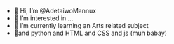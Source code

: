 - 👋 Hi, I’m @AdetaiwoMannux
- 👀 I’m interested in ...
- 🌱 I’m currently learning an Arts related subject
- 💞️and python and HTML and CSS and js (muh babay)

<!---
AdetaiwoMannux/AdetaiwoMannux is a ✨ special ✨ repository because its `README.md` (this file) appears on your GitHub profile.
You can click the Preview link to take a look at your changes.
--->
